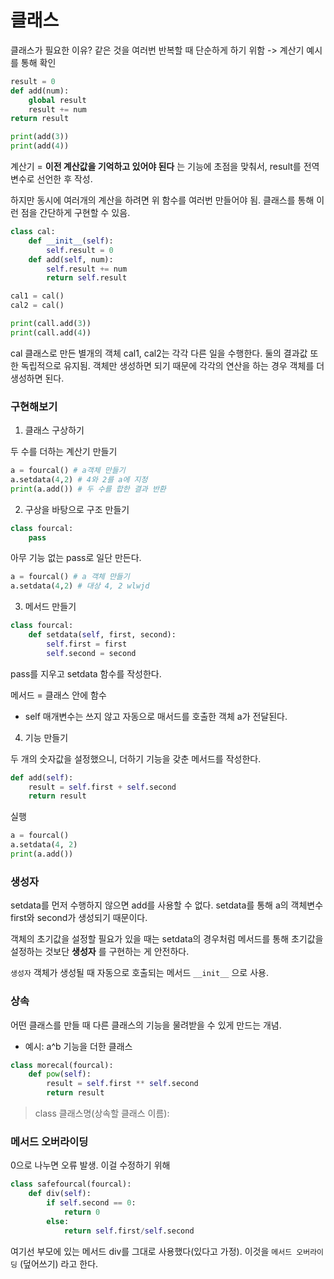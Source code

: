 # 클래스

클래스가 필요한 이유? 같은 것을 여러번 반복할 때 단순하게 하기 위함
-> 계산기 예시를 통해 확인

```python
result = 0
def add(num):
    global result
    result += num
return result

print(add(3))
print(add(4))
```
계산기 = __이전 계산값을 기억하고 있어야 된다__ 는 기능에 초점을 맞춰서, result를 전역변수로 선언한 후 작성.

하지만 동시에 여러개의 계산을 하려면 위 함수를 여러번 만들어야 됨. 클래스를 통해 이런 점을 간단하게 구현할 수 있음.

```python
class cal:
    def __init__(self):
        self.result = 0
    def add(self, num):
        self.result += num
        return self.result

cal1 = cal()
cal2 = cal()

print(call.add(3))
print(call.add(4))
```

cal 클래스로 만든 별개의 객체 cal1, cal2는 각각 다른 일을 수행한다. 둘의 결과값 또한 독립적으로 유지됨.
객체만 생성하면 되기 때문에 각각의 연산을 하는 경우 객체를 더 생성하면 된다.

### 구현해보기
1. 클래스 구상하기

두 수를 더하는 계산기 만들기
```python
a = fourcal() # a객체 만들기
a.setdata(4,2) # 4와 2를 a에 지정
print(a.add()) # 두 수를 합한 결과 반환
```

2. 구상을 바탕으로 구조 만들기

```python
class fourcal:
    pass
```
아무 기능 없는 pass로 일단 만든다.
```python
a = fourcal() # a 객체 만들기
a.setdata(4,2) # 대상 4, 2 wlwjd
```

3. 메서드 만들기
```python
class fourcal:
    def setdata(self, first, second):
        self.first = first
        self.second = second
```
pass를 지우고 setdata 함수를 작성한다.

메서드 = 클래스 안에 함수

* self 매개변수는 쓰지 않고 자동으로 매서드를 호출한 객체 a가 전달된다.

4. 기능 만들기

두 개의 숫자값을 설정했으니, 더하기 기능을 갖춘 메서드를 작성한다.

```python
def add(self):
    result = self.first + self.second
    return result
```
실행
```python
a = fourcal()
a.setdata(4, 2)
print(a.add())
```

### 생성자
setdata를 먼저 수행하지 않으면 add를 사용할 수 없다.
setdata를 통해 a의 객체변수 first와 second가 생성되기 때문이다.

객체의 초기값을 설정할 필요가 있을 때는 setdata의 경우처럼 메서드를 통해 초기값을 설정하는 것보단 __생성자__ 를 구현하는 게 안전하다.

`생성자` 객체가 생성될 때 자동으로 호출되는 메서드
`__init__` 으로 사용.

###  상속
어떤 클래스를 만들 때 다른 클래스의 기능을 물려받을 수 있게 만드는 개념.
* 예시: a^b 기능을 더한 클래스
```python
class morecal(fourcal):
    def pow(self):
        result = self.first ** self.second
        return result
```
> class 클래스명(상속할 클래스 이름):


### 메서드 오버라이딩
0으로 나누면 오류 발생. 이걸 수정하기 위해
```python
class safefourcal(fourcal):
    def div(self):
        if self.second == 0:
            return 0
        else:
            return self.first/self.second
```
여기선 부모에 있는 메서드 div를 그대로 사용했다(있다고 가정). 이것을 `메서드 오버라이딩` (덮어쓰기) 라고 한다.
